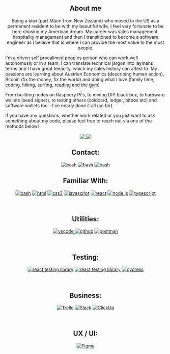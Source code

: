 <h2 align="center">About me</h2>

<p align="center"> Being a kiwi (part Mãori from New Zealand) who moved to the US as a permanent resident to be with my beautiful wife, I feel very fortunate to be here chasing my American dream. My career was sales management, hospitality management and then I transitioned to become a software engineer as I believe that is where I can provide the most value to the most people. 

I'm a driven self procalimed peoples person who can work well autonomusly or in a team, I can translate technical jargon into laymans terms and I have great tenacity, which my sales history can attest to. My passions are learning about Austrian Economics (describing human action), Bitcoin (fix the money, fix the world) and doing what I love (family time, coding, hiking, surfing, reading and the gym)

From building nodes on Raspbery Pi's, to mining DIY black box, to hardware wallets (seed signer), to testing others (coldcard, ledger, bitbox etc) and software wallets too - I've nearly done it all (so far). 

If you have any questions, whether work related or you just want to ask something about my code, please feel free to reach out via one of the methods below!</p>

<div align="center">

<a href="https://github.com/anuraghazra/github-readme-stats">
  <img align="center" src="https://kasroudra-stats-card.onrender.com/user?user=ben-jarvie&layout=compact&theme=radical" />
</a>
<a href="https://github.com/anuraghazra/convoychat">
  <img align="center" src="https://github-readme-stats.vercel.app/api/top-langs/?username=ben-jarvie&layout=compact&theme=radical" />
</a>
  
 </div>



<h2 align="center">Contact:</h2>

<div align="center">
                            
<a href="[https://twitter.com/newzealandhodl/]"><img src="https://img.shields.io/badge/Twitter-1DA1F2.svg?style=for-the-badge&logo=twitter&logoColor=1DA1F2&labelColor=ffffff" alt="bash"></a>
<a href="https://www.linkedin.com/in/ben-jarvie-01183724a/"><img src="https://img.shields.io/badge/LinkedIn-0A66C2.svg?style=for-the-badge&logo=linkedin&logoColor=0A66C2&labelColor=ffffff" alt="bash"></a>
<a href="https://keybase.io/kiwi_"><img src="https://img.shields.io/badge/Keybase-33A0FF.svg?style=for-the-badge&logo=keybaseh&logoColor=33A0FF&labelColor=ffffff" alt="bash"></a>                                                                                                                                                        
                                                                                   </div>

<h2 align="center">Familiar With:</h2>

<p align="center">
<a href="https://github.com/ben-jarvie"><img src="https://img.shields.io/badge/BASH-4EAA25.svg?style=for-the-badge&logo=gnu-bash&logoColor=4a5057&labelColor=ffffff" alt="bash"></a>
<a href="https://github.com/ben-jarvie"><img src="https://img.shields.io/badge/html5-E34F26.svg?style=for-the-badge&logo=html5&logoColor=E34F26&labelColor=ffffff" alt="html"></a>
<a href="https://github.com/ben-jarvie"><img src="https://img.shields.io/badge/css3-1572B6.svg?style=for-the-badge&logo=css3&logoColor=1572B6&labelColor=ffffff" alt="css3"></a>
<a href="https://github.com/ben-jarvie"><img src="https://img.shields.io/badge/JS-f5f542.svg?style=for-the-badge&logo=javascript&logoColor=f5f542&labelColor=ffffff" alt="javascript"></a>
<a href="https://github.com/ben-jarvie"><img src="https://img.shields.io/badge/react-61DAFB.svg?style=for-the-badge&logo=react&logoColor=61DAFB&labelColor=ffffff" alt="react"></a>
<a href="https://github.com/ben-jarvie"><img src="https://img.shields.io/badge/node%20JS-339933.svg?style=for-the-badge&logo=node.js&logoColor=339933&labelColor=ffffff" alt="node js"></a>
<a href="https://github.com/ben-jarvie"><img src="https://img.shields.io/badge/typescript-3178C6.svg?style=for-the-badge&logo=typescript&logoColor=3178C6&labelColor=ffffff" alt="typescript"></a>
</p><br>

                                                                                   

<h2 align="center">Utilities:</h2>

<p align="center">
<a href="https://github.com/ben-jarvie">
<img src="https://img.shields.io/badge/vscode-blue.svg?style=for-the-badge&logo=visual-studio-code&labelColor=ffffff&logoColor=blue" alt="vscode">
</a>
<a href="https://github.com/ben-jarvie"><img src="https://img.shields.io/badge/github-black.svg?style=for-the-badge&logo=github&logoColor=black&labelColor=ffffff" alt="github"></a>
<a href="https://github.com/ben-jarvie"><img src="https://img.shields.io/badge/postman-FF6C37.svg?style=for-the-badge&logo=postman&logoColor=FF6C37&labelColor=ffffff" alt="postman"></a>
</p><br>

<h2 align="center">Testing:</h2>

<p align="center">
<a href="https://github.com/ben-jarvie"><img src="https://img.shields.io/badge/react%20testing%20library-e9954d.svg?style=for-the-badge&logo=octopusdeploy&logoColor=e9954d&labelColor=ffffff" alt="react testing library"></a>
<a href="https://github.com/ben-jarvie"><img src="https://img.shields.io/badge/chrome%20dev%20tools-4285F4.svg?style=for-the-badge&logo=googlechrome&logoColor=4285F4&labelColor=ffffff" alt="react testing library"></a>
<a href="https://github.com/ben-jarvie"><img src="https://img.shields.io/badge/Cypress-17202c.svg?style=for-the-badge&logo=cypress&logoColor=17202c&labelColor=ffffff" alt="cypress"></a>
</p><br>
                                                                                   
<h2 align="center">Business:</h2>

<p align="center">
<a href="https://github.com/ben-jarvie"><img src="https://img.shields.io/badge/Trello-0079BF.svg?style=for-the-badge&logo=trello&logoColor=0079BF&labelColor=ffffff" alt="Trello"></a>
<a href="https://github.com/ben-jarvie"><img src="https://img.shields.io/badge/Slack-4A154B.svg?style=for-the-badge&logo=slack&logoColor=4A154B&labelColor=ffffff" alt="Slack"></a>
<a href="https://github.com/ben-jarvie"><img src="https://img.shields.io/badge/ClickUp-7B68EE.svg?style=for-the-badge&logo=clickup&logoColor=7B68EE&labelColor=ffffff" alt="ClickUp"></a>
</p><br>

<h2 align="center">UX / UI:</h2>

<p align="center">
<a href="https://github.com/ben-jarvie"><img src="https://img.shields.io/badge/Figma-F24E1E.svg?style=for-the-badge&logo=figma&logoColor=F24E1E&labelColor=ffffff" alt="Figma"></a>
</p><br>
                                                                                   
